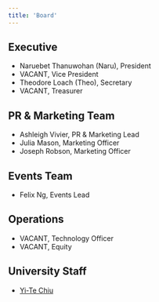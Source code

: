 ```yaml
---
title: 'Board'
---
```


## Executive 
- Naruebet Thanuwohan (Naru), President 
- VACANT, Vice President
- Theodore Loach (Theo), Secretary 
- VACANT, Treasurer

## PR & Marketing Team 
- Ashleigh Vivier, PR & Marketing Lead
- Julia Mason, Marketing Officer
- Joseph Robson, Marketing Officer  

## Events Team
- Felix Ng, Events Lead 

## Operations 
- VACANT, Technology Officer 
- VACANT, Equity 

## University Staff
- [Yi-Te Chiu](https://people.wgtn.ac.nz/yi-te.chiu) 
